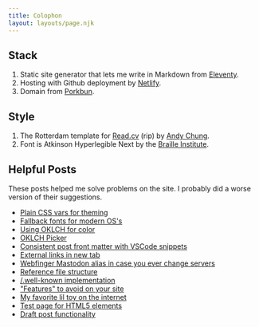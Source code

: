 ```yaml
---
title: Colophon
layout: layouts/page.njk
---
```


## Stack

1. Static site generator that lets me write in Markdown from [Eleventy](https://www.11ty.dev/).
1. Hosting with Github deployment by [Netlify](https://www.netlify.com/).
1. Domain from [Porkbun](https://porkbun.com/).

## Style

1. The Rotterdam template for [Read.cv](https://sites.read.cv) (rip) by [Andy Chung](https://andychung.me/).
1. Font is Atkinson Hyperlegible Next by the [Braille Institute](https://www.brailleinstitute.org/freefont/).

## Helpful Posts

These posts helped me solve problems on the site. I probably did a worse version of their suggestions.

- [Plain CSS vars for theming](https://open-props.style)
- [Fallback fonts for modern OS's](https://modernfontstacks.com/)
- [Using OKLCH for color](https://evilmartians.com/chronicles/oklch-in-css-why-quit-rgb-hsl)
- [OKLCH Picker](https://oklch.com/)
- [Consistent post front matter with VSCode snippets](https://chrismcleod.dev/blog/visual-studio-code-snippet-for-markdown-frontmatter/#fnref1)
- [External links in new tab](https://dannywhite.net/notes/new-tab-links/)
- [Webfinger Mastodon alias in case you ever change servers](https://reverentgeek.com/configure-eleventy-to-host-a-custom-mastodon-alias/)
- [Reference file structure](https://github.com/reverentgeek/blog)
- [/.well-known implementation](https://shellsharks.com/notes/2023/08/10/well-known-uri)
- ["Features" to avoid on your site](https://rachelbythebay.com/w/2025/01/04/cruft/)
- [My favorite lil toy on the internet](https://quiet-corp.com/)
- [Test page for HTML5 elements](https://cbracco.github.io/html5-test-page/)
- [Draft post functionality](https://www.11ty.dev/docs/config-preprocessors/#example-drafts)

